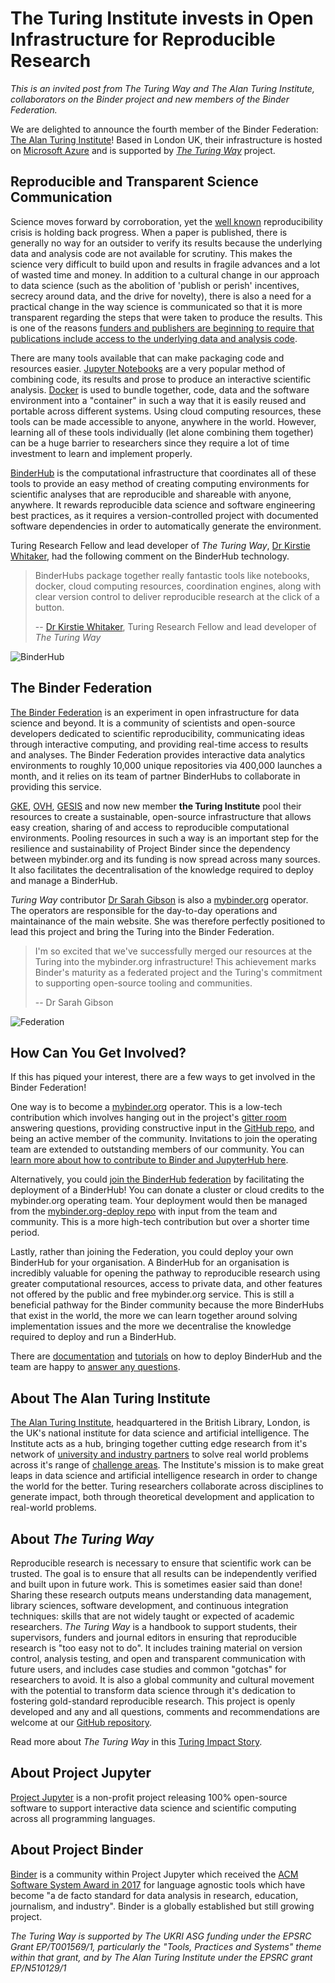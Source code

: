 # The Turing Institute invests in Open Infrastructure for Reproducible Research

_This is an invited post from The Turing Way and The Alan Turing Institute, collaborators on the Binder project and new members of the Binder Federation._

We are delighted to announce the fourth member of the Binder Federation: [The Alan Turing Institute](https://www.turing.ac.uk/)!
Based in London UK, their infrastructure is hosted on [Microsoft Azure](https://azure.microsoft.com/en-gb/) and is supported by [_The Turing Way_](https://github.com/alan-turing-institute/the-turing-way) project.

## Reproducible and Transparent Science Communication

Science moves forward by corroboration, yet the [well known](https://www.nature.com/collections/prbfkwmwvz) reproducibility crisis is holding back progress.
When a paper is published, there is generally no way for an outsider to verify its results because the underlying data and analysis code are not available for scrutiny.
This makes the science very difficult to build upon and results in fragile advances and a lot of wasted time and money.
In addition to a cultural change in our approach to data science (such as the abolition of 'publish or perish' incentives, secrecy around data, and the drive for novelty), there is also a need for a practical change in the way science is communicated so that it is more transparent regarding the steps that were taken to produce the results.
This is one of the reasons [funders and publishers are beginning to require that publications include access to the underlying data and analysis code](https://www.data.cam.ac.uk/funders).

There are  many tools available that can make packaging code and resources easier.
[Jupyter Notebooks](https://jupyter-notebook.readthedocs.io/en/stable/notebook.html) are a very popular method of combining code, its results and prose to produce an interactive scientific analysis.
[Docker](https://docs.docker.com/engine/docker-overview/) is used to bundle together, code, data and the software environment into a "container" in such a way that it is easily reused and portable across different systems.
Using cloud computing resources, these tools can be made accessible to anyone, anywhere in the world.
However, learning all of these tools individually (let alone combining them together) can be a huge barrier to researchers since they require a lot of time investment to learn and implement properly.

[BinderHub](https://binderhub.readthedocs.io/en/latest/) is the computational infrastructure that coordinates all of these tools to provide an easy method of creating computing environments for scientific analyses that are reproducible and shareable with anyone, anywhere.
It rewards reproducible data science and software engineering best practices, as it requires a version-controlled project with documented software dependencies in order to automatically generate the environment.

Turing Research Fellow and lead developer of _The Turing Way_, [Dr Kirstie Whitaker](https://www.turing.ac.uk/people/researchers/kirstie-whitaker), had the following comment on the BinderHub technology.

> BinderHubs package together really fantastic tools like notebooks, docker, cloud computing resources, coordination engines, along with clear version control to deliver reproducible research at the click of a button.
>
> -- [Dr Kirstie Whitaker](https://www.turing.ac.uk/people/researchers/kirstie-whitaker), Turing Research Fellow and lead developer of _The Turing Way_

![BinderHub](https://zenodo.org/api/iiif/v2/e4125eaf-b456-4097-85fc-6a2e80482d1c:96c70193-2f9e-442d-8cf8-21485d8864e1:1728_TURI_Book%20sprint_45%20repo2docker_040619_v2_MK.jpg/full/750,/0/default.jpg)

## The Binder Federation

[The Binder Federation](https://blog.jupyter.org/the-international-binder-federation-4f6235c1537e) is an experiment in open infrastructure for data science and beyond.
It is a community of scientists and open-source developers dedicated to scientific reproducibility, communicating ideas through interactive computing, and providing real-time access to results and analyses.
The Binder Federation provides interactive data analytics environments to roughly 10,000 unique repositories via 400,000 launches a month, and it relies on its team of partner BinderHubs to collaborate in providing this service.

[GKE](https://jupyterhub-team-compass.readthedocs.io/en/latest/team.html#binder-team), [OVH](https://www.ovh.com/world/), [GESIS](https://notebooks.gesis.org/about/) and now new member **the Turing Institute** pool their resources to create a sustainable, open-source infrastructure that allows easy creation, sharing of and access to reproducible computational environments.
Pooling resources in such a way is an important step for the resilience and sustainability of Project Binder since the dependency between mybinder.org and its funding is now spread across many sources.
It also facilitates the decentralisation of the knowledge required to deploy and manage a BinderHub.

_Turing Way_ contributor [Dr Sarah Gibson](https://www.turing.ac.uk/people/researchers/sarah-gibson) is also a [mybinder.org](https://mybinder.org) operator.
The operators are responsible for the day-to-day operations and maintainance of the main website.
She was therefore perfectly positioned to lead this project and bring the Turing into the Binder Federation.

> I'm so excited that we've successfully merged our resources at the Turing into the mybinder.org infrastructure!
> This achievement marks Binder's maturity as a federated project and the Turing's commitment to supporting open-source tooling and communities.
>
> -- Dr Sarah Gibson

![Federation](https://miro.medium.com/max/1666/1*KU35naJhl1LSDxKY8gog4g.png)

## How Can You Get Involved?

If this has piqued your interest, there are a few ways to get involved in the Binder Federation!

One way is to become a [mybinder.org](https://mybinder.org) operator.
This is a low-tech contribution which involves hanging out in the project's [gitter room](https://gitter.im/jupyterhub/binder) answering questions, providing constructive input in the [GitHub repo](https://github.com/jupyterhub/binderhub), and being an active member of the community.
Invitations to join the operating team are extended to outstanding members of our community.
You can [learn more about how to contribute to Binder and JupyterHub here](https://jupyterhub-team-compass.readthedocs.io/en/latest/contributing.html).

Alternatively, you could [join the BinderHub federation](https://binderhub.readthedocs.io/en/latest/federation/federation.html)
by facilitating the deployment of a  BinderHub!
You can donate a cluster or cloud credits to the mybinder.org operating team.
Your deployment would then be managed from the [mybinder.org-deploy repo](https://github.com/jupyterhub/mybinder.org-deploy) with input from the team and community.
This is a more high-tech contribution but over a shorter time period.

Lastly, rather than joining the Federation, you could deploy your own BinderHub for your organisation.
A BinderHub for an organisation is incredibly valuable for opening the pathway to reproducible research using greater computational resources, access to private data, and other features not offered by the public and free mybinder.org service.
This is still a beneficial pathway for the Binder community because the more BinderHubs that exist in the world, the more we can learn together around solving implementation issues and the more we decentralise the knowledge required to deploy and run a BinderHub.

There are [documentation](https://binderhub.readthedocs.io) and [tutorials](https://bit.ly/zero-to-binderhub-workshop) on how to deploy BinderHub and the team are happy to [answer any questions](https://gitter.im/jupyterhub/binder).

## About The Alan Turing Institute

[The Alan Turing Institute](https://turing.ac.uk), headquartered in the British Library, London, is the UK's national institute for data science and artificial intelligence.
The Institute acts as a hub, bringing together cutting edge research from it's network of [university and industry partners](https://www.turing.ac.uk/collaborate-turing/current-partnerships-and-collaborations) to solve real world problems across it's range of [challenge areas](https://www.turing.ac.uk/research/challenges).
The Institute's mission is to make great leaps in data science and artificial intelligence research in order to change the world for the better.
Turing researchers collaborate across disciplines to generate impact, both through theoretical development and application to real-world problems.

## About _The Turing Way_

Reproducible research is necessary to ensure that scientific work can be trusted.
The goal is to ensure that all results can be independently verified and built upon in future work.
This is sometimes easier said than done!
Sharing these research outputs means understanding data management, library sciences, software development, and continuous integration techniques: skills that are not widely taught or expected of academic researchers.
_The Turing Way_ is a handbook to support students, their supervisors, funders and journal editors in ensuring that reproducible research is "too easy not to do".
It includes training material on version control, analysis testing, and open and transparent communication with future users, and includes case studies and common "gotchas" for researchers to avoid.
It is also a global community and cultural movement with the potential to transform data science through it's dedication to fostering gold-standard reproducible research.
This project is openly developed and any and all questions, comments and recommendations are welcome at our [GitHub repository](https://github.com/alan-turing-institute/the-turing-way).

Read more about _The Turing Way_ in this [Turing Impact Story](https://www.turing.ac.uk/research/impact-stories/changing-culture-data-science).

## About Project Jupyter

[Project Jupyter](https://jupyter.org) is a non-profit project releasing 100% open-source software to support interactive data science and scientific computing across all programming languages.

## About Project Binder

[Binder](https://mybinder.readthedocs.io/en/latest/about.html) is a community within Project Jupyter which received the [ACM Software System Award in 2017](https://awards.acm.org/award_winners/perez_9039634) for language agnostic tools which have become "a de facto standard for data analysis in research, education, journalism, and industry".
Binder is a globally established but still growing project.

_The Turing Way is supported by The UKRI ASG funding under the EPSRC Grant EP/T001569/1, particularly the "Tools, Practices and Systems" theme within that grant, and by The Alan Turing Institute under the EPSRC grant EP/N510129/1_
